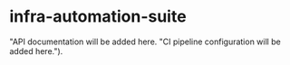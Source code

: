 # infra-automation-suite
"API documentation will be added here.
"CI pipeline configuration will be added here.").
